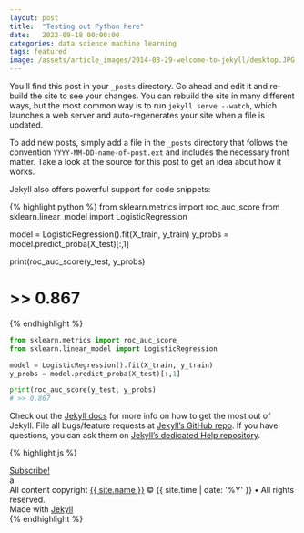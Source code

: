 ```yaml
---
layout: post
title:  "Testing out Python here"
date:   2022-09-18 00:00:00
categories: data science machine learning
tags: featured
image: /assets/article_images/2014-08-29-welcome-to-jekyll/desktop.JPG
---
```

You’ll find this post in your `_posts` directory. Go ahead and edit it and re-build the site to see your changes. You can rebuild the site in many different ways, but the most common way is to run `jekyll serve --watch`, which launches a web server and auto-regenerates your site when a file is updated.

To add new posts, simply add a file in the `_posts` directory that follows the convention `YYYY-MM-DD-name-of-post.ext` and includes the necessary front matter. Take a look at the source for this post to get an idea about how it works.

Jekyll also offers powerful support for code snippets:

{% highlight python %}
from sklearn.metrics import roc_auc_score
from sklearn.linear_model import LogisticRegression

model = LogisticRegression().fit(X_train, y_train)
y_probs = model.predict_proba(X_test)[:,1]

print(roc_auc_score(y_test, y_probs)
# >> 0.867
{% endhighlight %}

```python
from sklearn.metrics import roc_auc_score
from sklearn.linear_model import LogisticRegression

model = LogisticRegression().fit(X_train, y_train)
y_probs = model.predict_proba(X_test)[:,1]

print(roc_auc_score(y_test, y_probs)
# >> 0.867
```

Check out the [Jekyll docs][jekyll] for more info on how to get the most out of Jekyll. File all bugs/feature requests at [Jekyll’s GitHub repo][jekyll-gh]. If you have questions, you can ask them on [Jekyll’s dedicated Help repository][jekyll-help].

{% highlight js %}

<footer class="site-footer">
 <a class="subscribe" href="{{ "/feed.xml" | prepend: site.baseurl }}"> <span class="tooltip"> <i class="fa fa-rss"></i> Subscribe!</span></a>
  <div class="inner">a
   <section class="copyright">All content copyright <a href="mailto:{{ site.email}}">{{ site.name }}</a> &copy; {{ site.time | date: '%Y' }} &bull; All rights reserved.</section>
   <section class="poweredby">Made with <a href="http://jekyllrb.com"> Jekyll</a></section>
  </div>
</footer>
{% endhighlight %}


[jekyll]:      http://jekyllrb.com
[jekyll-gh]:   https://github.com/jekyll/jekyll
[jekyll-help]: https://github.com/jekyll/jekyll-help

